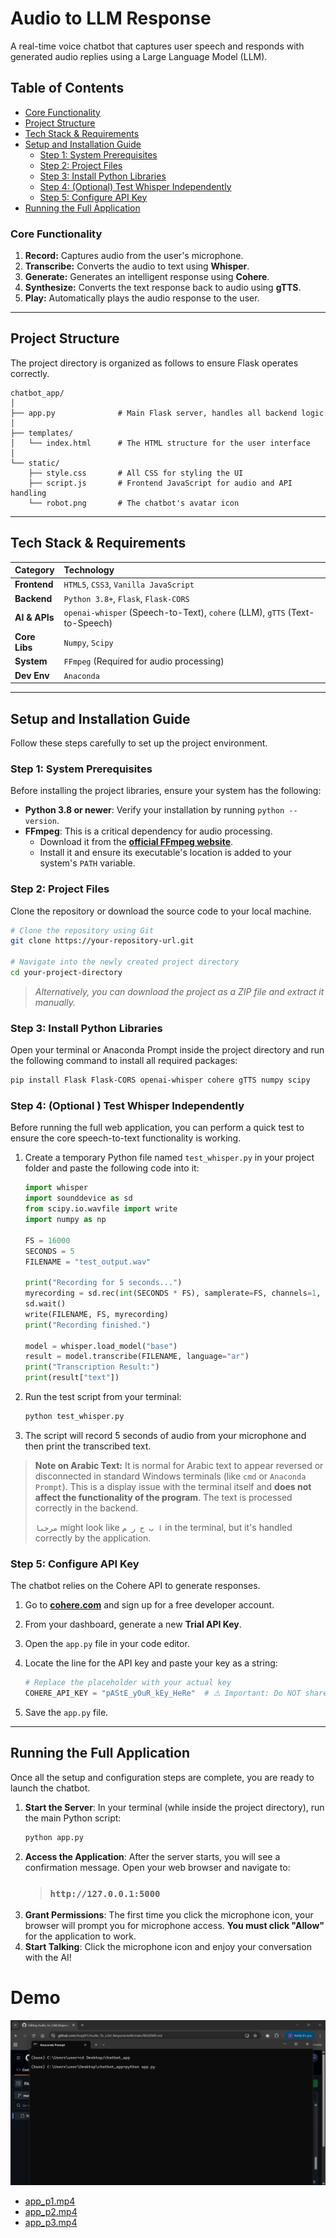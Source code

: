 
# Audio to LLM Response

A real-time voice chatbot that captures user speech and responds with generated audio replies using a Large Language Model (LLM).

##  Table of Contents

-   [Core Functionality](#-core-functionality)
-   [Project Structure](#-project-structure)
-   [Tech Stack & Requirements](#-tech-stack--requirements)
-   [Setup and Installation Guide](#️-setup-and-installation-guide)
    -   [Step 1: System Prerequisites](#step-1-system-prerequisites)
    -   [Step 2: Project Files](#step-2-project-files)
    -   [Step 3: Install Python Libraries](#step-3-install-python-libraries)
    -   [Step 4: (Optional) Test Whisper Independently](#step-4-optional-test-whisper-independently)
    -   [Step 5: Configure API Key](#step-5-configure-api-key)
-   [Running the Full Application](#️-running-the-full-application)
  
### Core Functionality
1.   **Record:** Captures audio from the user's microphone.
2.   **Transcribe:** Converts the audio to text using **Whisper**.
3.   **Generate:** Generates an intelligent response using **Cohere**.
4.   **Synthesize:** Converts the text response back to audio using **gTTS**.
5.   **Play:** Automatically plays the audio response to the user.

---

##  Project Structure

The project directory is organized as follows to ensure Flask operates correctly.

```
chatbot_app/
│
├── app.py              # Main Flask server, handles all backend logic
│
├── templates/
│   └── index.html      # The HTML structure for the user interface
│
└── static/
    ├── style.css       # All CSS for styling the UI
    ├── script.js       # Frontend JavaScript for audio and API handling
    └── robot.png       # The chatbot's avatar icon
```
---

##  Tech Stack & Requirements

| Category      | Technology                                                                                          |
| :------------ | :-------------------------------------------------------------------------------------------------- |
| **Frontend**  | `HTML5`, `CSS3`, `Vanilla JavaScript`                                                               |
| **Backend**   | `Python 3.8+`, `Flask`, `Flask-CORS`                                                                |
| **AI & APIs** | `openai-whisper` (Speech-to-Text), `cohere` (LLM), `gTTS` (Text-to-Speech)                           |
| **Core Libs** | `Numpy`, `Scipy`                                                                                    |
| **System**    | `FFmpeg` (Required for audio processing)                                                            |
| **Dev Env**   | `Anaconda`                                                                                          |

---

##  Setup and Installation Guide

Follow these steps carefully to set up the project environment.

### Step 1: System Prerequisites

Before installing the project libraries, ensure your system has the following:

-   **Python 3.8 or newer**: Verify your installation by running `python --version`.
-   **FFmpeg**: This is a critical dependency for audio processing.
    -   Download it from the [**official FFmpeg website**](https://ffmpeg.org/download.html ).
    -   Install it and ensure its executable's location is added to your system's `PATH` variable.

### Step 2: Project Files

Clone the repository or download the source code to your local machine.

```bash
# Clone the repository using Git
git clone https://your-repository-url.git

# Navigate into the newly created project directory
cd your-project-directory
```
> *Alternatively, you can download the project as a ZIP file and extract it manually.*

### Step 3: Install Python Libraries

Open your terminal or Anaconda Prompt inside the project directory and run the following command to install all required packages:

```bash
pip install Flask Flask-CORS openai-whisper cohere gTTS numpy scipy
```

### Step 4: (Optional ) Test Whisper Independently

Before running the full web application, you can perform a quick test to ensure the core speech-to-text functionality is working.

1.  Create a temporary Python file named `test_whisper.py` in your project folder and paste the following code into it:
    ```python
    import whisper
    import sounddevice as sd
    from scipy.io.wavfile import write
    import numpy as np

    FS = 16000
    SECONDS = 5
    FILENAME = "test_output.wav"

    print("Recording for 5 seconds...")
    myrecording = sd.rec(int(SECONDS * FS), samplerate=FS, channels=1, dtype='int16')
    sd.wait()
    write(FILENAME, FS, myrecording)
    print("Recording finished.")

    model = whisper.load_model("base")
    result = model.transcribe(FILENAME, language="ar")
    print("Transcription Result:")
    print(result["text"])
    ```
2.  Run the test script from your terminal:
    ```bash
    python test_whisper.py
    ```
3.  The script will record 5 seconds of audio from your microphone and then print the transcribed text.

> **Note on Arabic Text:** It is normal for Arabic text to appear reversed or disconnected in standard Windows terminals (like `cmd` or `Anaconda Prompt`). This is a display issue with the terminal itself and **does not affect the functionality of the program**. The text is processed correctly in the backend.
>
> `مرحبا` might look like `ا ب ح ر م` in the terminal, but it's handled correctly by the application.

### Step 5: Configure API Key

The chatbot relies on the Cohere API to generate responses.

1.  Go to [**cohere.com**](https://cohere.com ) and sign up for a free developer account.
2.  From your dashboard, generate a new **Trial API Key**.
3.  Open the `app.py` file in your code editor.
4.  Locate the line for the API key and paste your key as a string:

    ```python
    # Replace the placeholder with your actual key
    COHERE_API_KEY = "pAStE_yOuR_kEy_HeRe"  # ⚠️ Important: Do NOT share this key publicly!
    ```
5.  Save the `app.py` file.

---

##  Running the Full Application

Once all the setup and configuration steps are complete, you are ready to launch the chatbot.

1.  **Start the Server**: In your terminal (while inside the project directory), run the main Python script:
    ```bash
    python app.py
    ```
2.  **Access the Application**: After the server starts, you will see a confirmation message. Open your web browser and navigate to:
    > ### **`http://127.0.0.1:5000`**
3.  **Grant Permissions**: The first time you click the microphone icon, your browser will prompt you for microphone access. **You must click "Allow"** for the application to work.
4.  **Start Talking**: Click the microphone icon and enjoy your conversation with the AI!

# Demo
![chat](chat.gif)
- [app_p1.mp4](https://drive.google.com/file/d/1F2YDOvILWnljDKT8UxbPJzMQERK9ubLq/view?usp=sharing)
- [app_p2.mp4](https://drive.google.com/file/d/1fbkfrmnAY05OgITJ6LqegSfauZ5MDhLD/view?usp=drive_link)
- [app_p3.mp4](https://drive.google.com/file/d/157acUuV6CHriRnQqx5aBSl-sDLYtPZvA/view?usp=drive_link)
